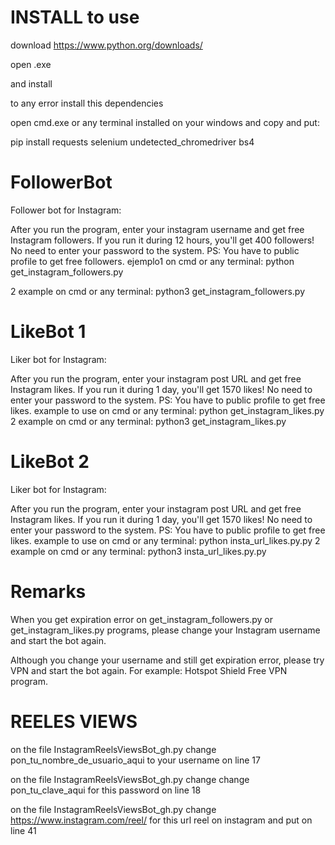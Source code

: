 # INSTALL to use
download https://www.python.org/downloads/

open .exe

and install

to any error install this dependencies 


open cmd.exe or any terminal installed on your windows and copy and put:

pip install requests selenium undetected_chromedriver bs4



# FollowerBot
Follower bot for Instagram:

After you run the program, enter your instagram username and get free Instagram followers. If you run it during 12 hours, you'll get 400 followers! No need to enter your password to the system. PS: You have to public profile to get free followers. ejemplo1 on cmd or any terminal: python get_instagram_followers.py

2 example on cmd or any terminal: python3 get_instagram_followers.py

# LikeBot 1
Liker bot for Instagram:

After you run the program, enter your instagram post URL and get free Instagram likes. If you run it during 1 day, you'll get 1570 likes! No need to enter your password to the system. PS: You have to public profile to get free likes. example to use on cmd or any terminal: python get_instagram_likes.py
2 example on cmd or any terminal: python3 get_instagram_likes.py


# LikeBot 2
Liker bot for Instagram:

After you run the program, enter your instagram post URL and get free Instagram likes. If you run it during 1 day, you'll get 1570 likes! No need to enter your password to the system. PS: You have to public profile to get free likes. example to use on cmd or any terminal: python insta_url_likes.py.py
2 example on cmd or any terminal: python3 insta_url_likes.py.py



# Remarks

When you get expiration error on get_instagram_followers.py or get_instagram_likes.py programs, please change your Instagram username and start the bot again.

Although you change your username and still get expiration error, please try VPN and start the bot again. For example: Hotspot Shield Free VPN program.


# REELES VIEWS

on the file InstagramReelsViewsBot_gh.py change pon_tu_nombre_de_usuario_aqui to your username on line 17

on the file InstagramReelsViewsBot_gh.py change change pon_tu_clave_aqui for this password on line 18

on the file InstagramReelsViewsBot_gh.py change https://www.instagram.com/reel/ for this url reel on instagram and put on line 41
